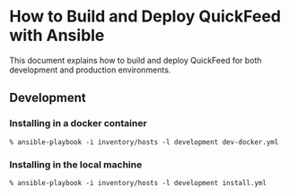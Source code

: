 # How to Build and Deploy QuickFeed with Ansible

This document explains how to build and deploy QuickFeed for both development and production environments.


## Development

### Installing in a docker container
```ansible
% ansible-playbook -i inventory/hosts -l development dev-docker.yml
```

### Installing in the local machine
```ansible
% ansible-playbook -i inventory/hosts -l development install.yml
```